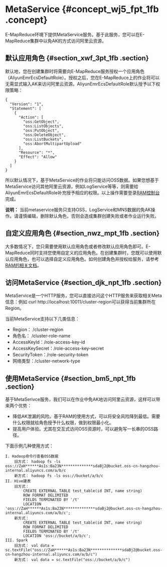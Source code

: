 # MetaService {#concept_wj5_fpt_1fb .concept}

E-MapReduce环境下提供MetaService服务。基于此服务，您可以在E-MapReduce集群中以免AK的方式访问阿里云资源。

## 默认应用角色 {#section_xwf_3pt_1fb .section}

默认地，您在创建集群时将需要向E-MapReduce服务授权一个应用角色（AliyunEmrEcsDefaultRole）。授权之后，您在E-MapReduce上的作业将可以无需显式输入AK来访问阿里云资源。AliyunEmrEcsDefaultRole默认授予以下权限策略：

```
{
  "Version": "1",
  "Statement": [
    {
      "Action": [
        "oss:GetObject",
        "oss:ListObjects",
        "oss:PutObject",
        "oss:DeleteObject",
        "oss:ListBuckets",
        "oss:AbortMultipartUpload"
      ],
      "Resource": "*",
      "Effect": "Allow"
    }
  ]
}
```

所以默认情况下，基于MetaService的作业将只能访问OSS数据。如果您想基于MetaService访问其他阿里云资源，例如LogService等等，则需要给AliyunEmrEcsDefaultRole补充授予相应的权限。以上操作需要登录[RAM控制台](https://ram.console.aliyun.com/#/role/list)完成。

**说明：** 当前metaservice服务只支持OSS，LogService和MNS数据的免AK操作。请谨慎编辑，删除默认角色，否则会造成集群创建失败或者作业运行失败。

## 自定义应用角色 {#section_nwz_mpt_1fb .section}

大多数情况下，您只需要使用默认应用角色或者修改默认应用角色即可。E-MapReduce同时支持您使用自定义的应用角色。在创建集群时，您既可以使用默认应用角色，也可以选择自定义应用角色。如何创建角色并授权给服务，请参考[RAM的相关文档](https://www.alibabacloud.com/help/product/28625.html)。

## 访问MetaService {#section_djk_npt_1fb .section}

MetaService是一个HTTP服务，您可以直接访问这个HTTP服务来获取相关Meta信息：例如 curl http://localhost:10011/cluster-region可以获得当前集群所在Region。

当前MetaService支持以下几类信息：

-   Region： /cluster-region
-   角色名： /cluster-role-name
-   AccessKeyId：/role-access-key-id
-   AccessKeySecret：/role-access-key-secret
-   SecurityToken：/role-security-token
-   网络类型：/cluster-network-type

## 使用MetaService {#section_bm5_npt_1fb .section}

基于MetaSerivce服务，我们可以在作业中免AK地访问阿里云资源，这样可以带来两个优势：

-   降低AK泄漏的风险。基于RAM的使用方式，可以将安全风险降到最低。需要什么权限就给角色授予什么权限，做到权限最小化。
-   提高用户体验。尤其在交互式访问OSS资源时，可以避免写一长串的OSS路径。

下面示例几种使用方式：

```
I. Hadoop命令行查看OSS数据
    旧方式： hadoop fs -ls oss://ZaH******As1s:Ba23N**************sdaBj2@bucket.oss-cn-hangzhou-internal.aliyuncs.com/a/b/c
    新方式： hadoop fs -ls oss://bucket/a/b/c
II. Hive建表
    旧方式：
        CREATE EXTERNAL TABLE test_table(id INT, name string)
        ROW FORMAT DELIMITED
        FIELDS TERMINATED BY '/t'
        LOCATION 'oss://ZaH******As1s:Ba23N**************sdaBj2@bucket.oss-cn-hangzhou-internal.aliyuncs.com/a/b/c';
    新方式：
        CREATE EXTERNAL TABLE test_table(id INT, name string)
        ROW FORMAT DELIMITED
        FIELDS TERMINATED BY '/t'
        LOCATION 'oss://bucket/a/b/c';
III. Spark
    旧方式： val data = sc.textFile("oss://ZaH******As1s:Ba23N**************sdaBj2@bucket.oss-cn-hangzhou-internal.aliyuncs.com/a/b/c")
    新方式： val data = sc.textFile("oss://bucket/a/b/c")
```

